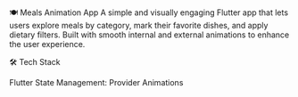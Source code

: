 🍽️ Meals Animation App
A simple and visually engaging Flutter app that lets users explore meals by category, mark their favorite dishes, and apply dietary filters. Built with smooth internal and external animations to enhance the user experience.

🛠️ Tech Stack

Flutter
State Management: Provider
Animations
